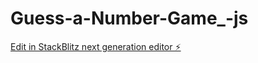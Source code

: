 # Guess-a-Number-Game_-js

[Edit in StackBlitz next generation editor ⚡️](https://stackblitz.com/~/github.com/Aditya-1510/Guess-a-Number-Game_-js)
